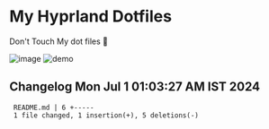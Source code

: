# My Hyprland Dotfiles
  Don't Touch My dot files 🙂
 

  ![image](https://github.com/ALEX5402/dotfiles/assets/76860596/2fbe6020-4d76-4cf7-b052-58ff43cda405)
  ![demo](https://github.com/ALEX5402/dotfiles/assets/76860596/ff68bba7-e8da-49d3-a716-3ed3d73cfc25)

 
## Changelog Mon Jul  1 01:03:27 AM IST 2024
```
 README.md | 6 +-----
 1 file changed, 1 insertion(+), 5 deletions(-)
```
 
